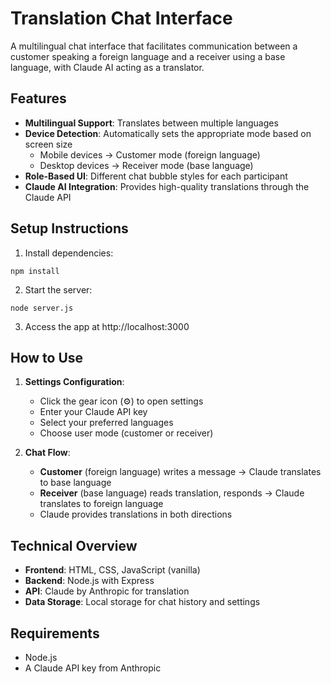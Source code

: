 # Translation Chat Interface

A multilingual chat interface that facilitates communication between a customer speaking a foreign language and a receiver using a base language, with Claude AI acting as a translator.

## Features

- **Multilingual Support**: Translates between multiple languages
- **Device Detection**: Automatically sets the appropriate mode based on screen size
  - Mobile devices -> Customer mode (foreign language)
  - Desktop devices -> Receiver mode (base language)
- **Role-Based UI**: Different chat bubble styles for each participant
- **Claude AI Integration**: Provides high-quality translations through the Claude API

## Setup Instructions

1. Install dependencies:
```
npm install
```

2. Start the server:
```
node server.js
```

3. Access the app at http://localhost:3000

## How to Use

1. **Settings Configuration**: 
   - Click the gear icon (⚙️) to open settings
   - Enter your Claude API key
   - Select your preferred languages
   - Choose user mode (customer or receiver)

2. **Chat Flow**:
   - **Customer** (foreign language) writes a message → Claude translates to base language
   - **Receiver** (base language) reads translation, responds → Claude translates to foreign language
   - Claude provides translations in both directions

## Technical Overview

- **Frontend**: HTML, CSS, JavaScript (vanilla)
- **Backend**: Node.js with Express
- **API**: Claude by Anthropic for translation
- **Data Storage**: Local storage for chat history and settings

## Requirements

- Node.js
- A Claude API key from Anthropic